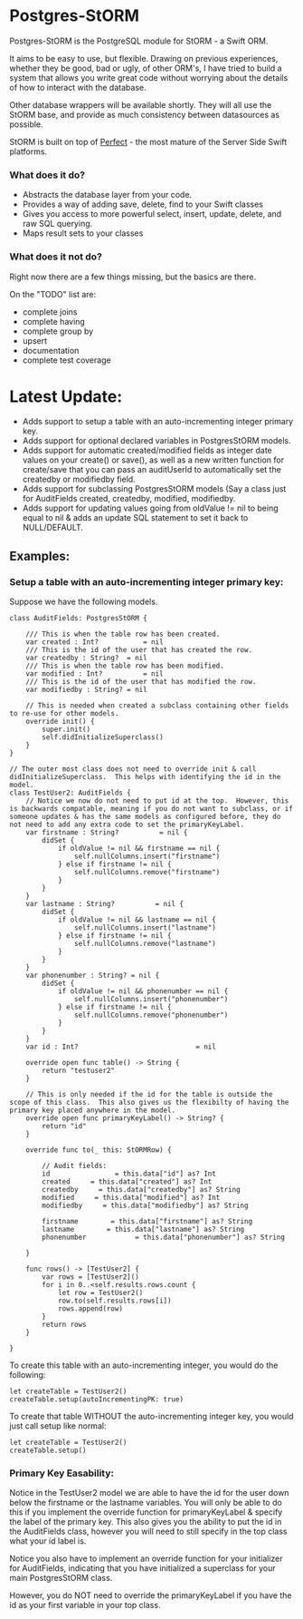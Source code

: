 # Postgres-StORM

Postgres-StORM is the PostgreSQL module for StORM - a Swift ORM.

It aims to be easy to use, but flexible. Drawing on previous experiences, whether they be good, bad or ugly, of other ORM's, I have tried to build a system that allows you write great code without worrying about the details of how to interact with the database.

Other database wrappers will be available shortly. They will all use the StORM base, and provide as much consistency between datasources as possible.

StORM is built on top of [Perfect](https://github.com/PerfectlySoft/Perfect) - the most mature of the Server Side Swift platforms.

### What does it do?

* Abstracts the database layer from your code.
* Provides a way of adding save, delete, find to your Swift classes
* Gives you access to more powerful select, insert, update, delete, and raw SQL querying.
* Maps result sets to your classes


### What does it not do?

Right now there are a few things missing, but the basics are there. 

On the "TODO" list are:

* complete joins
* complete having
* complete group by
* upsert
* documentation
* complete test coverage

# Latest Update:

- Adds support to setup a table with an auto-incrementing integer primary key.
- Adds support for optional declared variables in PostgresStORM models.
- Adds support for automatic created/modified fields as integer date values on your create() or save(), as well as a new written function for create/save that you can pass an auditUserId to automatically set the createdby or modifiedby field.
- Adds support for subclassing PostgresStORM models (Say a class just for AuditFields created, createdby, modified, modifiedby.
- Adds support for updating values going from oldValue != nil to being equal to nil & adds an update SQL statement to set it back to NULL/DEFAULT.

## Examples:

### Setup a table with an auto-incrementing integer primary key:
Suppose we have the following models.  
```
class AuditFields: PostgresStORM {
    
    /// This is when the table row has been created.
    var created : Int?           = nil
    /// This is the id of the user that has created the row.
    var createdby : String?  = nil
    /// This is when the table row has been modified.
    var modified : Int?          = nil
    /// This is the id of the user that has modified the row.
    var modifiedby : String? = nil
    
    // This is needed when created a subclass containing other fields to re-use for other models.
    override init() {
        super.init()
        self.didInitializeSuperclass()
    }
}

// The outer most class does not need to override init & call didInitializeSuperclass.  This helps with identifying the id in the model.
class TestUser2: AuditFields {
    // Notice we now do not need to put id at the top.  However, this is backwards compatable, meaning if you do not want to subclass, or if someone updates & has the same models as configured before, they do not need to add any extra code to set the primaryKeyLabel.
    var firstname : String?          = nil {
        didSet {
            if oldValue != nil && firstname == nil {
                self.nullColumns.insert("firstname")
            } else if firstname != nil {
                self.nullColumns.remove("firstname")
            }
        }
    }
    var lastname : String?          = nil {
        didSet {
            if oldValue != nil && lastname == nil {
                self.nullColumns.insert("lastname")
            } else if firstname != nil {
                self.nullColumns.remove("lastname")
            }
        }
    }
    var phonenumber : String? = nil {
        didSet {
            if oldValue != nil && phonenumber == nil {
                self.nullColumns.insert("phonenumber")
            } else if firstname != nil {
                self.nullColumns.remove("phonenumber")
            }
        }
    }
    var id : Int?                             = nil
    
    override open func table() -> String {
        return "testuser2"
    }
    
    // This is only needed if the id for the table is outside the scope of this class.  This also gives us the flexibilty of having the primary key placed anywhere in the model.
    override open func primaryKeyLabel() -> String? {
        return "id"
    }
    
    override func to(_ this: StORMRow) {
        
        // Audit fields:
        id                = this.data["id"] as? Int
        created     = this.data["created"] as? Int
        createdby     = this.data["createdby"] as? String
        modified     = this.data["modified"] as? Int
        modifiedby     = this.data["modifiedby"] as? String
        
        firstname        = this.data["firstname"] as? String
        lastname        = this.data["lastname"] as? String
        phonenumber            = this.data["phonenumber"] as? String
        
    }
    
    func rows() -> [TestUser2] {
        var rows = [TestUser2]()
        for i in 0..<self.results.rows.count {
            let row = TestUser2()
            row.to(self.results.rows[i])
            rows.append(row)
        }
        return rows
    }
    
}
```
To create this table with an auto-incrementing integer, you would do the following:
```
let createTable = TestUser2()
createTable.setup(autoIncrementingPK: true)
```
To create that table WITHOUT the auto-incrementing integer key, you would just call setup like normal:
```
let createTable = TestUser2()
createTable.setup()
```

### Primary Key Easability:
Notice in the TestUser2 model we are able to have the id for the user down below the firstname or the lastname variables.  You will only be able to do this if you implement the override function for primaryKeyLabel & specify the label of the primary key.  This also gives you the ability to put the id in the AuditFields class, however you will need to still specify in the top class what your id label is.  

Notice you also have to implement an override function for your initializer for AuditFields, indicating that you have initialized a superclass for your main PostgresStORM class.

However, you do NOT need to override the primaryKeyLabel if you have the id as your first variable in your top class.
